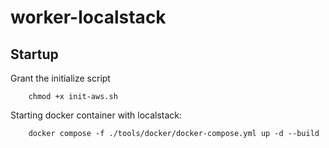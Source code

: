 # worker-localstack

## Startup

Grant the initialize script

```shell
    chmod +x init-aws.sh
```

Starting docker container with localstack:

```shell
    docker compose -f ./tools/docker/docker-compose.yml up -d --build
```
